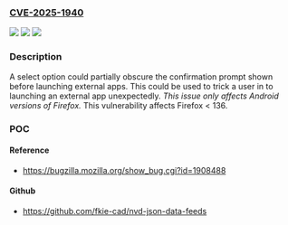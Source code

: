 ### [CVE-2025-1940](https://cve.mitre.org/cgi-bin/cvename.cgi?name=CVE-2025-1940)
![](https://img.shields.io/static/v1?label=Product&message=Firefox&color=blue)
![](https://img.shields.io/static/v1?label=Version&message=unspecified%20&color=brightgreen)
![](https://img.shields.io/static/v1?label=Vulnerability&message=Android%20Intent%20confirmation%20prompt%20tapjacking%20using%20Select%20options&color=brightgreen)

### Description

A select option could partially obscure the confirmation prompt shown before launching external apps. This could be used to trick a user in to launching an external app unexpectedly. *This issue only affects Android versions of Firefox.* This vulnerability affects Firefox < 136.

### POC

#### Reference
- https://bugzilla.mozilla.org/show_bug.cgi?id=1908488

#### Github
- https://github.com/fkie-cad/nvd-json-data-feeds


